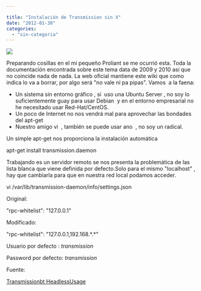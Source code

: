 ```yaml
---

title: "Instalación de Transmission sin X"
date: "2012-01-30"
categories: 
  - "sin-categoria"
---
```


![](images/gearshift.png)

Preparando cosillas en el mi pequeño Proliant se me ocurrió esta. Toda la documentación encontrada sobre este tema data de 2009 y 2010 así que no coincide nada de nada. La web oficial mantiene este wiki que como indica lo va a borrar, por algo será "no vale ni pa pipas". Vamos  a la faena:

- Un sistema sin entorno gráfico , si  uso una Ubuntu Server , no soy lo suficientemente guay para usar Debian  y en el entorno empresarial no he necesitado usar Red-Hat/CentOS.
- Un poco de Internet no nos vendrá mal para aprovechar las bondades del apt-get
- Nuestro amigo vi  , también se puede usar ano  , no soy un radical.

Un simple apt-get nos proporciona la instalación automática

apt-get install transmission.daemon

Trabajando es un servidor remoto se nos presenta la problemática de las lista blanca que viene definida por defecto.Solo para el mismo "localhost" , hay que cambiarla para que en nuestra red local podamos acceder.

vi /var/lib/transmission-daemon/info/settings.json

Original:

"rpc-whitelist": "127.0.0.1"

Modificado:

"rpc-whitelist": "127.0.0.1,192.168.\*.\*"

Usuario por defecto : _transmission_

Password por defecto: _transmission_

Fuente:

[Transmissionbt HeadlessUsage](https://trac.transmissionbt.com/wiki/HeadlessUsage "Transmission HeadlessUsage")
